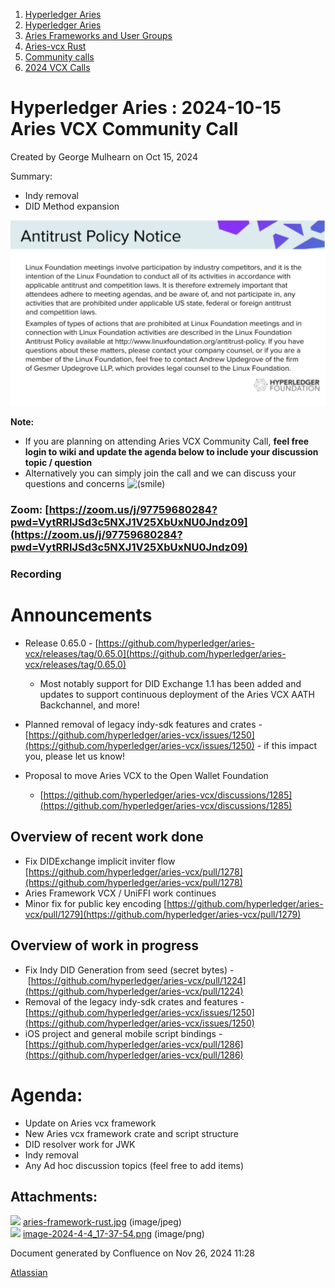 1. [Hyperledger Aries](index.html)
2. [Hyperledger Aries](Hyperledger-Aries_18481154.html)
3. [Aries Frameworks and User Groups](Aries-Frameworks-and-User-Groups_18481290.html)
4. [Aries-vcx Rust](Aries-vcx-Rust_18499431.html)
5. [Community calls](Community-calls_18499459.html)
6. [2024 VCX Calls](2024-VCX-Calls_18519103.html)

# Hyperledger Aries : 2024-10-15 Aries VCX Community Call

Created by George Mulhearn on Oct 15, 2024

Summary:

- Indy removal
- DID Method expansion

![](attachments/32407553/32407573.png?height=250)

**Note:**

- If you are planning on attending Aries VCX Community Call, **feel free login to wiki and update the agenda below to include your discussion topic / question**
- Alternatively you can simply join the call and we can discuss your questions and concerns ![(smile)](images/icons/emoticons/smile.png)

### Zoom: [https://zoom.us/j/97759680284?pwd=VytRRlJSd3c5NXJ1V25XbUxNU0Jndz09](https://zoom.us/j/97759680284?pwd=VytRRlJSd3c5NXJ1V25XbUxNU0Jndz09)

### Recording

# Announcements

- Release 0.65.0 - [https://github.com/hyperledger/aries-vcx/releases/tag/0.65.0](https://github.com/hyperledger/aries-vcx/releases/tag/0.65.0)
  
  - Most notably support for DID Exchange 1.1 has been added and updates to support continuous deployment of the Aries VCX AATH Backchannel, and more!
- Planned removal of legacy indy-sdk features and crates - [https://github.com/hyperledger/aries-vcx/issues/1250](https://github.com/hyperledger/aries-vcx/issues/1250) - if this impact you, please let us know!
- Proposal to move Aries VCX to the Open Wallet Foundation
  
  - [https://github.com/hyperledger/aries-vcx/discussions/1285](https://github.com/hyperledger/aries-vcx/discussions/1285)

## Overview of recent work done

- Fix DIDExchange implicit inviter flow [https://github.com/hyperledger/aries-vcx/pull/1278](https://github.com/hyperledger/aries-vcx/pull/1278)
- Aries Framework VCX / UniFFI work continues
- Minor fix for public key encoding [https://github.com/hyperledger/aries-vcx/pull/1279](https://github.com/hyperledger/aries-vcx/pull/1279)

## Overview of work in progress

- Fix Indy DID Generation from seed (secret bytes) - [https://github.com/hyperledger/aries-vcx/pull/1224](https://github.com/hyperledger/aries-vcx/pull/1224)
- Removal of the legacy indy-sdk crates and features - [https://github.com/hyperledger/aries-vcx/issues/1250](https://github.com/hyperledger/aries-vcx/issues/1250)
- iOS project and general mobile script bindings - [https://github.com/hyperledger/aries-vcx/pull/1286](https://github.com/hyperledger/aries-vcx/pull/1286)

# Agenda:

- Update on Aries vcx framework
- New Aries vcx framework crate and script structure
- DID resolver work for JWK
- Indy removal
- Any Ad hoc discussion topics (feel free to add items)

## Attachments:

![](images/icons/bullet_blue.gif) [aries-framework-rust.jpg](attachments/32407553/32407570.jpg) (image/jpeg)  
![](images/icons/bullet_blue.gif) [image-2024-4-4\_17-37-54.png](attachments/32407553/32407573.png) (image/png)

Document generated by Confluence on Nov 26, 2024 11:28

[Atlassian](http://www.atlassian.com/)
